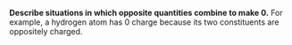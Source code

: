 **Describe situations in which opposite quantities combine to make 0.** For example, a hydrogen atom has 0 charge because its two constituents are oppositely charged.
